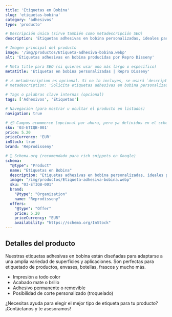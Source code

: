 ```yaml
---
title: 'Etiquetas en Bobina'
slug: 'etiquetas-bobina'
category: 'adhesivos'
type: 'producto'

# Descripción única (sirve también como metadescripción SEO)
description: 'Etiquetas adhesivas en bobina personalizadas, ideales para envases, packaging y productos promocionales. Alta calidad de impresión y adhesión duradera.'

# Imagen principal del producto
image: '/img/productos/Etiqueta-adhesiva-bobina.webp'
alt: 'Etiquetas adhesivas en bobina producidas por Repro Disseny'

# Meta title para SEO (si quieres usar uno más largo o específico)
metatitle: 'Etiquetas en bobina personalizadas | Repro Disseny'

# ⚠️ metadescription es opcional. Si no lo incluyes, se usará `description` como fallback.
# metadescription: 'Solicita etiquetas adhesivas en bobina personalizadas. Calidad, durabilidad y excelente presentación.'

# Tags o palabras clave internas (opcional)
tags: ['Adhesivos', 'Etiquetas']

# Navegación (para mostrar u ocultar el producto en listados)
navigation: true

# 📦 Campos ecommerce (opcional por ahora, pero ya definidos en el schema)
sku: '03-ETIQB-001'
price: 5.20
priceCurrency: 'EUR'
inStock: true
brand: 'Reprodisseny'

# 🎯 Schema.org (recomendado para rich snippets en Google)
schema:
  "@type": "Product"
  name: "Etiquetas en Bobina"
  description: "Etiquetas adhesivas en bobina personalizadas, ideales para envases, packaging y productos promocionales."
  image: "/img/productos/Etiqueta-adhesiva-bobina.webp"
  sku: "03-ETIQB-001"
  brand:
    "@type": "Organization"
    name: "Reprodisseny"
  offers:
    "@type": "Offer"
    price: 5.20
    priceCurrency: "EUR"
    availability: "https://schema.org/InStock"
---
```


## Detalles del producto

Nuestras etiquetas adhesivas en bobina están diseñadas para adaptarse a una amplia variedad de superficies y aplicaciones. Son perfectas para etiquetado de productos, envases, botellas, frascos y mucho más.

- Impresión a todo color
- Acabado mate o brillo
- Adhesivo permanente o removible
- Posibilidad de corte personalizado (troquelado)

¿Necesitas ayuda para elegir el mejor tipo de etiqueta para tu producto? ¡Contáctanos y te asesoramos!
